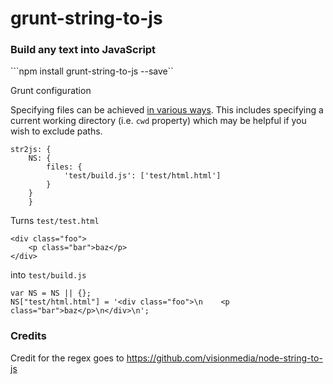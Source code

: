 # grunt-string-to-js

### Build any text into JavaScript

```npm install grunt-string-to-js --save``

Grunt configuration

Specifying files can be achieved [in various ways](http://gruntjs.com/configuring-tasks).
This includes specifying a current working directory (i.e. `cwd` property) which may be helpful if you wish to exclude paths.

```
str2js: {
    NS: {
        files: {
            'test/build.js': ['test/html.html']
        }
    }
    }
```

Turns ```test/test.html```

```
<div class="foo">
    <p class="bar">baz</p>
</div>
```

into ```test/build.js```

```
var NS = NS || {};
NS["test/html.html"] = '<div class="foo">\n    <p class="bar">baz</p>\n</div>\n';
```

### Credits

Credit for the regex goes to https://github.com/visionmedia/node-string-to-js

